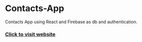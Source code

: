 # Contacts-App
Contacts App using React and Firebase as db and authentication.

### [Click to visit website](https://people-contacts.netlify.app)
